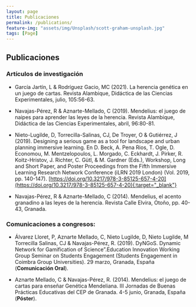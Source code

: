 ```yaml
---
layout: page
title: Publicaciones
permalink: /publications/
feature-img: "assets/img/Unsplash/scott-graham-unsplash.jpg"
tags: [Page]
---
```


## Publicaciones

### Artículos de investigación 

* García Jartín, L & Rodríguez Gacio, MC (2021). La herencia genética en un juego de cartas. Revista Alambique, Didáctica de las Ciencias Experimentales, julio, 105:56-63.

* Navajas-Pérez, R & Aznarte-Mellado, C (2019). Mendelius: el juego de naipes para aprender las leyes de la herencia. Revista Alambique, Didáctica de las Ciencias Experimentales, abril, 96:80-81.

* Nieto-Lugilde, D, Torrecilla-Salinas, CJ, De Troyer, O & Gutiérrez, J (2019). Designing a serious game as a tool for landscape and urban planning immersive learning. En D. Beck, A. Pena Rios, T. Ogle, D. Economou, M. Mentzelopoulos, L. Morgado, C. Eckhardt, J. Pirker, R. Koitz-Hristov, J. Richter, C. Gütl, & M. Gardner (Eds.), Workshop, Long and Short Paper, and Poster Proceedings from the Fifth Immersive Learning Research Network Conference (iLRN 2019 London) (Vol. 2019, pp. 140-147). [https://doi.org/10.3217/978-3-85125-657-4-20](https://doi.org/10.3217/978-3-85125-657-4-20){:target="_blank"}

* Navajas-Pérez, R & Aznarte-Mellado, C (2014). Mendelius, el acento granadino a las leyes de la herencia. Revista Calle Elvira, Otoño, pp. 40-43, Granada.


### Comunicaciones a congresos:

* Álvarez Lloret, P, Aznarte Mellado, C, Nieto Lugilde, D, Nieto Lugilde, M Torrecilla Salinas, CJ & Navajas-Pérez, R. (2019). DyNGoS. Dynamic Network for Gamification of Science”.Education Innovation Working Group Seminar on Students Engagement (Students Engagement in Coimbra Group Universities). 29 marzo, Granada, España (**Comunicación Oral**).
 
* Aznarte Mellado, C & Navajas-Pérez, R. (2014). Mendelius: el juego de cartas para enseñar Genética Mendeliana. III Jornadas de Buenas Prácticas Educativas del CEP de Granada. 4-5 junio, Granada, España (**Póster**).

